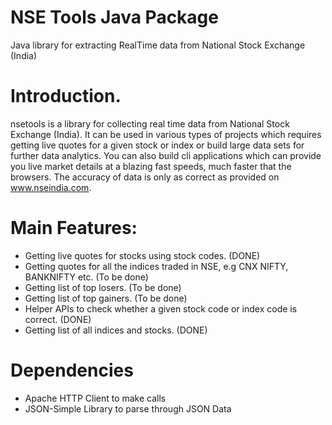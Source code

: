 # NSE Tools Java Package


Java library for extracting RealTime data from National Stock Exchange (India)

Introduction.
============

nsetools is a library for collecting real time data from National Stock Exchange (India). It can be used in various types of projects which requires getting live quotes for a given stock or index or build large data sets for further data analytics. You can also build cli applications which can provide you live market details at a blazing fast speeds, much faster that the browsers. The accuracy of data is only as correct as provided on www.nseindia.com.

Main Features:
=============

* Getting live quotes for stocks using stock codes. (DONE)
* Getting quotes for all the indices traded in NSE, e.g CNX NIFTY, BANKNIFTY etc. (To be done)
* Getting list of top losers. (To be done)
* Getting list of top gainers. (To be done)
* Helper APIs to check whether a given stock code or index code is correct. (DONE)
* Getting list of all indices and stocks. (DONE)

Dependencies
=============

* Apache HTTP Client to make calls
* JSON-Simple Library to parse through JSON Data

